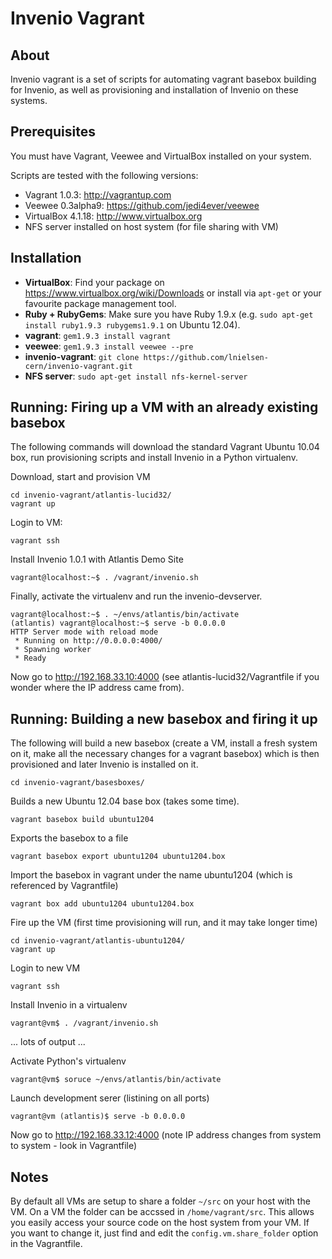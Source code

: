 Invenio Vagrant
===============

About 
-----
Invenio vagrant is a set of scripts for automating vagrant basebox building for
Invenio, as well as provisioning and installation of Invenio on these systems.

Prerequisites
-------------
You must have Vagrant, Veewee and VirtualBox installed on your system.

Scripts are tested with the following versions:

 * Vagrant 1.0.3: http://vagrantup.com
 * Veewee 0.3alpha9: https://github.com/jedi4ever/veewee
 * VirtualBox 4.1.18: http://www.virtualbox.org
 * NFS server installed on host system (for file sharing with VM)

Installation
------------

 * **VirtualBox**: Find your package on https://www.virtualbox.org/wiki/Downloads or
   install via ```apt-get``` or your favourite package management tool.
 * **Ruby + RubyGems**: Make sure you have Ruby 1.9.x (e.g. ```sudo apt-get install
   ruby1.9.3 rubygems1.9.1``` on Ubuntu 12.04). 
 * **vagrant**: ```gem1.9.3 install vagrant```
 * **veewee**: ```gem1.9.3 install veewee --pre```
 * **invenio-vagrant**: ```git clone https://github.com/lnielsen-cern/invenio-vagrant.git```
 * **NFS server**: ```sudo apt-get install nfs-kernel-server```

Running: Firing up a VM with an already existing basebox
--------------------------------------------------------
The following commands will download the standard Vagrant Ubuntu 10.04 box,
run provisioning scripts and install Invenio in a Python virtualenv.

Download, start and provision VM
```
cd invenio-vagrant/atlantis-lucid32/
vagrant up
```

Login to VM:
```
vagrant ssh
```

Install Invenio 1.0.1 with Atlantis Demo Site
```
vagrant@localhost:~$ . /vagrant/invenio.sh
```

Finally, activate the virtualenv and run the invenio-devserver.

```
vagrant@localhost:~$ . ~/envs/atlantis/bin/activate
(atlantis) vagrant@localhost:~$ serve -b 0.0.0.0
HTTP Server mode with reload mode
 * Running on http://0.0.0.0:4000/
 * Spawning worker
 * Ready
```

Now go to http://192.168.33.10:4000 (see atlantis-lucid32/Vagrantfile if you wonder
where the IP address came from).

Running: Building a new basebox and firing it up
------------------------------------------------
The following will build a new basebox (create a VM, install a fresh system on
it, make all the necessary changes for a vagrant basebox) which is then
provisioned and later Invenio is installed on it.

```
cd invenio-vagrant/basesboxes/
```

Builds a new Ubuntu 12.04 base box (takes some time).

```
vagrant basebox build ubuntu1204
```

Exports the basebox to a file

```
vagrant basebox export ubuntu1204 ubuntu1204.box
```

Import the basebox in vagrant under the name ubuntu1204 
(which is referenced by Vagrantfile)

```
vagrant box add ubuntu1204 ubuntu1204.box
```

Fire up the VM (first time provisioning will run, and
it may take longer time)

```
cd invenio-vagrant/atlantis-ubuntu1204/
vagrant up
```

Login to new VM

```
vagrant ssh
```

Install Invenio in a virtualenv

```
vagrant@vm$ . /vagrant/invenio.sh
```

... lots of output ...

Activate Python's virtualenv

```
vagrant@vm$ soruce ~/envs/atlantis/bin/activate
```

Launch development serer (listining on all ports)

```
vagrant@vm (atlantis)$ serve -b 0.0.0.0
```

Now go to http://192.168.33.12:4000 (note IP address changes from system to system - look in Vagrantfile)

Notes
-----
By default all VMs are setup to share a folder ```~/src``` on your host with the
VM. On a VM the folder can be accssed in ```/home/vagrant/src```. This allows
you easily access your source code on the host system from your VM. If you want
to change it, just find and edit the ```config.vm.share_folder``` option in the Vagrantfile.

